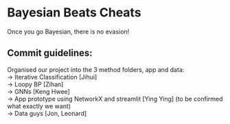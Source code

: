 # Bayesian Beats Cheats
Once you go Bayesian, there is no evasion!

## Commit guidelines:
Organised our project into the 3 method folders, app and data:
<br>
-> Iterative Classification [Jihui]
<br>
-> Loopy BP [Zihan]
<br>
-> GNNs [Keng Hwee]
<br>
-> App prototype using NetworkX and streamlit [Ying Ying] (to be confirmed what exactly we want)
<br>
-> Data guys [Jon, Leonard]

